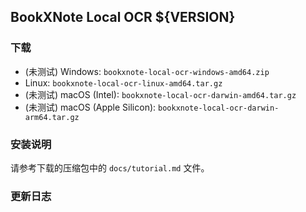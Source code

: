 ## BookXNote Local OCR ${VERSION}

### 下载
- (未测试) Windows: `bookxnote-local-ocr-windows-amd64.zip`
- Linux: `bookxnote-local-ocr-linux-amd64.tar.gz`
- (未测试) macOS (Intel): `bookxnote-local-ocr-darwin-amd64.tar.gz`
- (未测试) macOS (Apple Silicon): `bookxnote-local-ocr-darwin-arm64.tar.gz`

### 安装说明
请参考下载的压缩包中的 `docs/tutorial.md` 文件。

### 更新日志